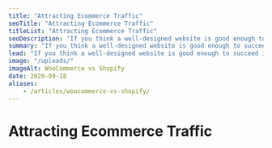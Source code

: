 ```yaml
---
title: "Attracting Ecommerce Traffic"
seoTitle: "Attracting Ecommerce Traffic"
titleList: "Attracting Ecommerce Traffic"
seoDescription: "If you think a well-designed website is good enough to succeed in ecommerce, you’re in for a shock."
summary: "If you think a well-designed website is good enough to succeed in ecommerce, you’re in for a shock."
lead: "If you think a well-designed website is good enough to succeed in ecommerce, you’re in for a shock."
image: "/uploads/"
imageAlt: WooCommerce vs Shopify
date: 2020-09-18
aliases:
    - /articles/woocommerce-vs-shopify/
---
```


# Attracting Ecommerce Traffic